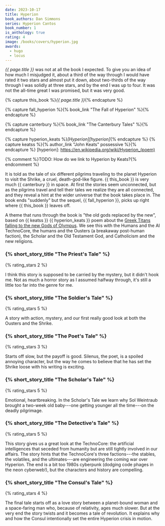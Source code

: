 ```yaml
---
date: 2023-10-17
title: Hyperion
book_authors: Dan Simmons
series: Hyperion Cantos
book_number: 1
is_anthology: true
rating: 4
image: /books/covers/hyperion.jpg
awards:
  - hugo
  - locus
---
```


<cite class="book-title">{{ page.title }}</cite> was not at all the book I
expected. To give you an idea of how much I misjudged it, about a third of the
way through I would have rated it two stars and almost put it down, about
two-thirds of the way through I was solidly at three stars, and by the end I
was up to four. It was not the all-time great I was promised, but it was very
good.

{% capture this_book %}<cite class="book-title">{{ page.title }}</cite>{% endcapture %}

{% capture fall_hyperion %}{% book_link "The Fall of Hyperion" %}{% endcapture %}

{% capture canterbury %}{% book_link "The Canterbury Tales" %}{% endcapture %}

{% capture hyperion_keats %}<cite class="book-title">[Hyperion][hyperion]</cite>{% endcapture %}
{% capture keatss %}{% author_link "John Keats" possessive %}{% endcapture %}
[hyperion]: https://en.wikipedia.org/wiki/Hyperion_(poem)

{% comment %}TODO: How do we link to Hyperion by Keats?{% endcomment %}

It is told as the tale of six different pilgrims traveling to the planet
Hyperion to visit the Shrike, a cruel, death-god-like figure. {{ this_book }}
is very much {{ canterbury }} in space. At first the stories seem unconnected,
but as the pilgrims travel and tell their tales we realize they are all
connected, and they reveal a hint at the wider universe that the book takes
place in. The book ends "suddenly" but the sequel, {{ fall_hyperion }}, picks
up right where {{ this_book }} leaves off.

[tales]: https://en.wikipedia.org/wiki/The_Canterbury_Tales

A theme that runs through the book is "the old gods replaced by the new",
based on {{ keatss }} {{ hyperion_keats }} poem about the [Greek Titans
falling to the new Gods of Olympus][titanomachy]. We see this with the Humans
and the AI TechnoCore, the humans and the Ousters (a breakaway post-human
faction), the Scholar and the Old Testament God, and Catholicism and the new
religions.

[titanomachy]: https://en.wikipedia.org/wiki/Titanomachy

### {% short_story_title "The Priest's Tale" %}
{% rating_stars 2 %}

I think this story is supposed to be carried by the mystery, but it didn't
hook me. Not as much a horror story as I assumed halfway through, it's still a
little too far into the genre for me.

### {% short_story_title "The Soldier's Tale" %}
{% rating_stars 5 %}

A story with action, mystery, and our first really good look at both the
Ousters and the Shrike.

### {% short_story_title "The Poet's Tale" %}
{% rating_stars 3 %}

Starts off slow, but the payoff is good. Silenus, the poet, is a spoiled
annoying character, but the way he comes to believe that he has set the Shrike
loose with his writing is exciting.

### {% short_story_title "The Scholar's Tale" %}
{% rating_stars 5 %}

Emotional, heartbreaking. In the Scholar's Tale we learn why Sol Weintraub
brought a two-week old baby---one getting younger all the time---on the deadly
pilgrimage.

### {% short_story_title "The Detective's Tale" %}
{% rating_stars 5 %}

This story gives us a great look at the TechnoCore: the artificial
intelligences that seceded from humanity but are still tightly involved in our
affairs. The story hints that the TechnoCore's three factions---the stables,
the volatiles, and the ultimates---are engineering the coming war over
Hyperion. The end is a bit too 1980s cyberpunk (dodging code phages in the
neon cyberweb!), but the characters and history are compelling.

### {% short_story_title "The Consul's Tale" %}
{% rating_stars 4 %}

The final tale starts off as a love story between a planet-bound woman and a
space-faring man who, because of relativity, ages much slower. But at the very
end the story twists and it becomes a tale of revolution. It explains why and
how the Consul intentionally set the entire Hyperion crisis in motion.
